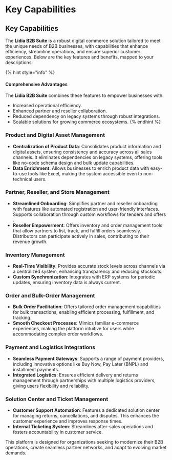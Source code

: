 # Key Capabilities

## Key Capabilities

The **Lidia B2B Suite** is a robust digital commerce solution tailored to meet the unique needs of B2B businesses, with capabilities that enhance efficiency, streamline operations, and ensure superior customer experiences. Below are the key features and benefits, mapped to your descriptions:

{% hint style="info" %}
#### Comprehensive Advantages

The **Lidia B2B Suite** combines these features to empower businesses with:

* Increased operational efficiency.
* Enhanced partner and reseller collaboration.
* Reduced dependency on legacy systems through robust integrations.
* Scalable solutions for growing commerce ecosystems.
{% endhint %}

### **Product and Digital Asset Management**

* **Centralization of Product Data**: Consolidates product information and digital assets, ensuring consistency and accuracy across all sales channels. It eliminates dependencies on legacy systems, offering tools like no-code schema design and bulk update capabilities​​.
* **Data Enrichment**: Allows businesses to enrich product data with easy-to-use tools like Excel, making the system accessible even to non-technical users​.

### **Partner, Reseller, and Store Management**

* **Streamlined Onboarding**: Simplifies partner and reseller onboarding with features like automated registration and user-friendly interfaces. Supports collaboration through custom workflows for tenders and offers​.
* **Reseller Empowerment**: Offers inventory and order management tools that allow partners to list, track, and fulfill orders seamlessly. Distributors can participate actively in sales, contributing to their revenue growth​​.

### **Inventory Management**

* **Real-Time Visibility**: Provides accurate stock levels across channels via a centralized system, enhancing transparency and reducing stockouts​​.
* **Custom Synchronization**: Integrates with ERP systems for periodic updates, ensuring inventory data is always current​.

### **Order and Bulk-Order Management**

* **Bulk Order Facilitation**: Offers tailored order management capabilities for bulk transactions, enabling efficient processing, fulfillment, and tracking​.
* **Smooth Checkout Processes**: Mimics familiar e-commerce experiences, making the platform intuitive for users while accommodating complex order workflows​​.

### **Payment and Logistics Integrations**

* **Seamless Payment Gateways**: Supports a range of payment providers, including innovative options like Buy Now, Pay Later (BNPL) and installment payments​​.
* **Integrated Logistics**: Ensures efficient delivery and returns management through partnerships with multiple logistics providers, giving users flexibility and reliability​​.

### **Solution Center and Ticket Management**

* **Customer Support Automation**: Features a dedicated solution center for managing returns, cancellations, and disputes. This enhances the customer experience and improves response times​.
* **Internal Ticketing System**: Streamlines after-sales operations and fosters accountability in customer service​​.

This platform is designed for organizations seeking to modernize their B2B operations, create seamless partner networks, and adapt to evolving market demands.
